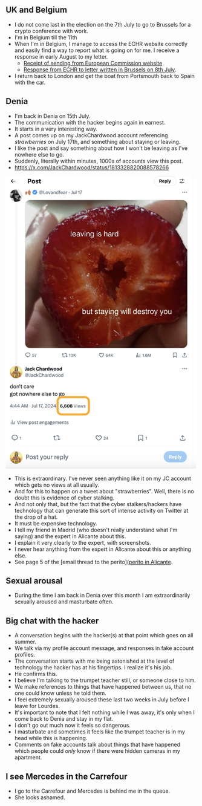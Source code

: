 ## UK and Belgium

- I do not come last in the election on the 7th July to go to Brussels for a crypto conference with work.
- I'm in Belgium till the 11th
- When I'm in Belgium, I manage to access the ECHR website correctly and easily find a way to report what is going on for me. I receive a response in early August to my letter.
    - [Receipt of sending from European Commission website](../../content/documents/evidence/eu-complaint.png)
    - [Response from ECHR to letter written in Brussels on 8th July](../../content/documents/evidence/ARES%202024_5484609.pdf).
- I return back to London and get the boat from Portsmouth back to Spain with the car.

## Denia

- I'm back in Denia on 15th July. 
- The communication with the hacker begins again in earnest.
- It starts in a very interesting way.
- A post comes up on my JackChardwood account referencing *strawberries* on July 17th, and something about staying or leaving.
- I like the post and say something about how I won't be leaving as I've nowhere else to go.
- Suddenly, literally within minutes, 1000s of accounts view this post.
- https://x.com/JackChardwood/status/1813328820088578266

![gotcha](../../content/images/gotcha.png)

- This is extraordinary. I've never seen anything like it on my JC account which gets no views at all usually.
- And for this to happen on a tweet about "strawberries". Well, there is no doubt this is evidence of cyber stalking.
- And not only that, but the fact that the cyber stalkers/hackers have technology that can generate this sort of intense activity on Twitter at the drop of a hat. 
- It must be expensive technology.
- I tell my friend in Madrid (who doesn't really understand what I'm saying) and the expert in Alicante about this.
- I explain it very clearly to the expert, with screenshots.
- I never hear anything from the expert in Alicante about this or anything else.
- See page 5 of the [email thread to the perito]([perito in Alicante](../../content/documents/evidence/comms-with-perito.pdf).

## Sexual arousal

- During the time I am back in Denia over this month I am extraordinarily sexually aroused and masturbate often.

## Big chat with the hacker

- A conversation begins with the hacker(s) at that point which goes on all summer.
- We talk via my profile account message, and responses in fake account profiles.
- The conversation starts with me being astonished at the level of technology the hacker has at his fingertips. I realize it's his job.
- He confirms this.
- I believe I'm talking to the trumpet teacher still, or someone close to him.
- We make references to things that have happened between us, that no one could know unless he told them.
- I feel extremely sexually aroused these last two weeks in July before I leave for Lourdes.
- It's important to note that I felt nothing while I was away, it's only when I come back to Denia and stay in my flat. 
- I don't go out much now it feels so dangerous.
- I masturbate and sometimes it feels like the trumpet teacher is in my head while this is happening. 
- Comments on fake accounts talk about things that have happened which people could *only* know if there were hidden cameras in my apartment.

## I see Mercedes in the Carrefour

- I go to the Carrefour and Mercedes is behind me in the queue.
- She looks ashamed.
